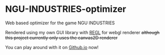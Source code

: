 # NGU-INDUSTRIES-optimizer
Web based optimizer for the game NGU INDUSTRIES

Rendered using my own GUI library with [REGL](https://github.com/regl-project/regl) for webgl renderer
~~although this project currently only uses the canvas2D renderer~~

You can play around with it on [Github.io](https://plasma119.github.io/NGU-INDUSTRIES-optimizer/) now!
